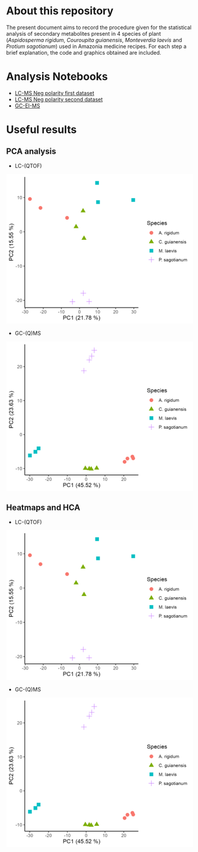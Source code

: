 
# About this repository

The present document aims to record the procedure given for the
statistical analysis of secondary metabolites present in 4 species 
of plant (*Aspidosperma rigidum*, *Couroupita guianensis*, 
*Monteverdia laevis* and *Protium sagotianum*) used in Amazonia 
medicine recipes. For each step a brief explanation, the code and 
graphics obtained are included.

# Analysis Notebooks

- [LC-MS Neg
  polarity first dataset](https://github.com/IKIAM-NPL/Arajuno_Stem_Bark/blob/main/Firts_LCMS_Dataset.md)
- [LC-MS Neg
  polarity second dataset](https://github.com/IKIAM-NPL/Arajuno_Stem_Bark/blob/main/Second_LCMS_Dataset.md)
- [GC-EI-MS](https://github.com/IKIAM-NPL/Arajuno_Stem_Bark/blob/main/GCMS_Arajuno_Stem_Bark.md)

# Useful results

## PCA analysis

- LC-(QTOF)

![PCA analysis for negative polarity](Result/LCMS/2nd_LCMS_PCA.png)

- GC-(Q)MS

![PCA analysis of the volatile metabolome](Result/GCMS/GCMS_PCA.png)

## Heatmaps and HCA

- LC-(QTOF)

![Heatmap of the annotated features in negative polarity](Result/LCMS/2nd_LCMS_PCA.png)

- GC-(Q)MS

![Heatmap of the annotated features in GC-MS](Result/GCMS/GCMS_PCA.png)
